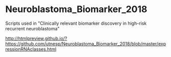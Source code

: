 # Neuroblastoma_Biomarker_2018
Scripts used in "Clinically relevant biomarker discovery in high-risk recurrent neuroblastoma"

http://htmlpreview.github.io/?https://github.com/utnesp/Neuroblastoma_Biomarker_2018/blob/master/expressionRNAclasses.html
